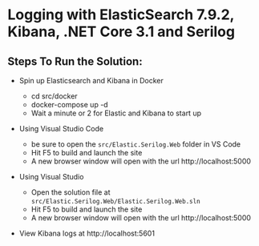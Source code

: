 # Logging with ElasticSearch 7.9.2, Kibana, .NET Core 3.1 and Serilog

## Steps To Run the Solution:
* Spin up Elasticsearch and Kibana in Docker
    * cd src/docker
    * docker-compose up -d
    * Wait a minute or 2 for Elastic and Kibana to start up 

* Using Visual Studio Code
    * be sure to open the `src/Elastic.Serilog.Web` folder in VS Code
    * Hit F5 to build and launch the site
    * A new browser window will open with the url http://localhost:5000

* Using Visual Studio
    * Open the solution file at `src/Elastic.Serilog.Web/Elastic.Serilog.Web.sln`
    * Hit F5 to build and launch the site
    * A new browser window will open with the url http://localhost:5000
    
* View Kibana logs at http://localhost:5601
